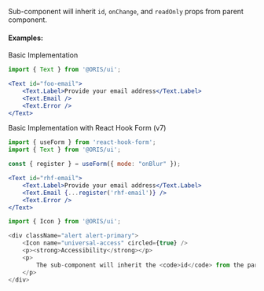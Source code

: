 
Sub-component will inherit `id`, `onChange`, and `readOnly` props from parent component.

#### Examples:

Basic Implementation

```jsx
import { Text } from '@ORIS/ui';

<Text id="foo-email">
    <Text.Label>Provide your email address</Text.Label>
    <Text.Email />
    <Text.Error />
</Text>
```

Basic Implementation with React Hook Form (v7)

```jsx
import { useForm } from 'react-hook-form';
import { Text } from '@ORIS/ui';

const { register } = useForm({ mode: "onBlur" });

<Text id="rhf-email">
    <Text.Label>Provide your email address</Text.Label>
    <Text.Email {...register('rhf-email')} />
    <Text.Error />
</Text>
```

```js noeditor
import { Icon } from '@ORIS/ui';

<div className="alert alert-primary">
    <Icon name="universal-access" circled={true} />
    <p><strong>Accessibility</strong></p>
    <p>
        The sub-component will inherit the <code>id</code> from the parent component and will be automatically associated with the <code>Text.Label</code>.
    </p>
</div>
```